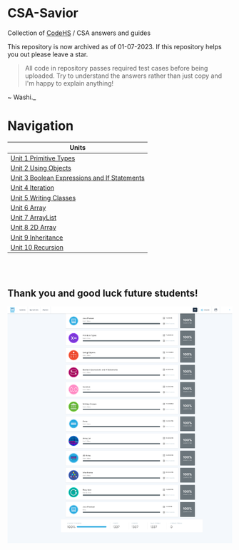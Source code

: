 # CSA-Savior
Collection of [CodeHS](https://codehs.com) / CSA answers and guides

This repository is now archived as of 01-07-2023. If this repository helps you out please leave a star.

> All code in repository passes required test cases before being uploaded. Try to understand the answers rather than just copy and I'm happy to explain anything!

 ~ Washi._

# Navigation

| Units |
| --- |
| [Unit 1 Primitive Types](https://github.com/Washiil/CSA-Savior/tree/main/Unit%201%20Primitive%20Types) |
| [Unit 2 Using Objects](https://github.com/Washiil/CSA-Savior/tree/main/Unit%202%20Using%20Objects) |
| [Unit 3 Boolean Expressions and If Statements](https://github.com/Washiil/CSA-Savior/tree/main/Unit%203%20Boolean%20Expressions%20and%20If%20Statements) |
| [Unit 4 Iteration](https://github.com/Washiil/CSA-Savior/tree/main/Unit%204%20Iteration) |
| [Unit 5 Writing Classes](https://github.com/Washiil/CSA-Savior/tree/main/Unit%205%20Writing%20Classes) |
| [Unit 6 Array](https://github.com/Washiil/CSA-Savior/tree/main/Unit%206%20Arrays) |
| [Unit 7 ArrayList](https://github.com/Washiil/CSA-Savior/tree/main/Unit%207%20ArrayList) |
| [Unit 8 2D Array](https://github.com/Washiil/CSA-Savior/tree/main/Unit%208%202D%20Array) |
| [Unit 9 Inheritance](https://github.com/Washiil/CSA-Savior/tree/main/Unit%209%20Inheritance) |
| [Unit 10 Recursion](https://github.com/Washiil/CSA-Savior/tree/main/Unit%2010%20Recursion) |

<br><br>
## Thank you and good luck future students!

![ALT TEXT](./goal.png)